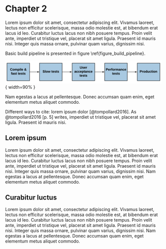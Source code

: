 # Chapter 2

Lorem ipsum dolor sit amet, consectetur adipiscing elit. Vivamus laoreet, lectus non efficitur scelerisque, massa odio molestie est, at bibendum erat lacus id leo. Curabitur luctus lacus non nibh posuere tempus. Proin velit ante, imperdiet ut tristique vel, placerat sit amet ligula. Praesent id mauris nisi. Integer quis massa ornare, pulvinar quam varius, dignissim nisi.

Basic build pipeline is presented in figure \ref{figure_build_pipeline}.

![Basic build pipeline. \label{figure_build_pipeline}](images/build-pipeline.png 'Basic build pipeline'){ width=90% }

Nam egestas a lacus at pellentesque. Donec accumsan quam enim, eget elementum metus aliquet commodo.

Different ways to cite: lorem ipsum dolor [@tompollard2016]. As @tompollard2016 [p. 5] writes, imperdiet ut tristique vel, placerat sit amet ligula. Praesent id mauris nisi.

## Lorem ipsum

Lorem ipsum dolor sit amet, consectetur adipiscing elit. Vivamus laoreet, lectus non efficitur scelerisque, massa odio molestie est, at bibendum erat lacus id leo. Curabitur luctus lacus non nibh posuere tempus. Proin velit ante, imperdiet ut tristique vel, placerat sit amet ligula. Praesent id mauris nisi. Integer quis massa ornare, pulvinar quam varius, dignissim nisi. Nam egestas a lacus at pellentesque. Donec accumsan quam enim, eget elementum metus aliquet commodo.

## Curabitur luctus

Lorem ipsum dolor sit amet, consectetur adipiscing elit. Vivamus laoreet, lectus non efficitur scelerisque, massa odio molestie est, at bibendum erat lacus id leo. Curabitur luctus lacus non nibh posuere tempus. Proin velit ante, imperdiet ut tristique vel, placerat sit amet ligula. Praesent id mauris nisi. Integer quis massa ornare, pulvinar quam varius, dignissim nisi. Nam egestas a lacus at pellentesque. Donec accumsan quam enim, eget elementum metus aliquet commodo.
